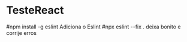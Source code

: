 # TesteReact
 

#npm install -g eslint
Adiciona o Eslint
#npx eslint --fix .
deixa bonito e corrije erros

